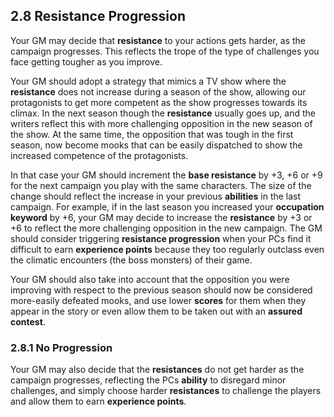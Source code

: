 ## 2.8 Resistance Progression

Your GM may decide that **resistance** to your actions gets harder, as the campaign progresses. This reflects the trope of the type of challenges you face getting tougher as you improve.

Your GM should adopt a strategy that mimics a TV show where the **resistance** does not increase during a season of the show, allowing our protagonists to get more competent as the show progresses towards its climax. In the next season though the **resistance** usually goes up, and the writers reflect this with more challenging opposition in the new season of the show. At the same time, the opposition that was tough in the first season, now become mooks that can be easily dispatched to show the increased competence of the protagonists.

In that case your GM should increment the **base resistance** by +3, +6 or +9 for the next campaign you play with the same characters. The size of the change should reflect the increase in your previous **abilities** in the last campaign. For example, if in the last season you increased your **occupation keyword** by +6, your GM may decide to increase the **resistance** by +3 or +6 to reflect the more challenging opposition in the new campaign. The GM should consider triggering **resistance progression** when your PCs find it difficult to earn **experience points** because they too regularly outclass even the climatic encounters (the boss monsters) of their game.

Your GM should also take into account that the opposition you were improving with respect to the previous season should now be considered more-easily defeated mooks, and use lower **scores** for them when they appear in the story or even allow them to be taken out with an **assured contest**.

### 2.8.1 No Progression

Your GM may also decide that the **resistances** do not get harder as the campaign progresses, reflecting the PCs **ability** to disregard minor challenges, and simply choose harder **resistances** to challenge the players and allow them to earn **experience points**.

